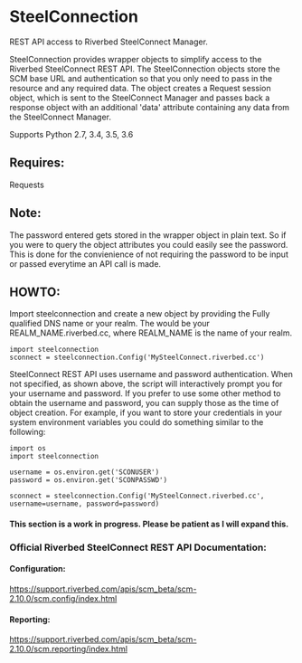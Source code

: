 # SteelConnection
REST API access to Riverbed SteelConnect Manager.

SteelConnection provides wrapper objects to simplify access to the Riverbed SteelConnect REST API.
The SteelConnection objects store the SCM base URL and authentication so that you only need to pass in the resource and any required data.
The object creates a Request session object, which is sent to the SteelConnect Manager and passes back a response object with an additional 'data' attribute containing any data from the SteelConnect Manager.

Supports Python 2.7, 3.4, 3.5, 3.6

## Requires:
Requests

## Note:
The password entered gets stored in the wrapper object in plain text.  So if you were to query the object attributes you could easily see the password.  This is done for the convienience of not requiring the password to be input or passed everytime an API call is made.

## HOWTO:
Import steelconnection and create a new object by providing the Fully qualified DNS name or your realm.  The would be your REALM_NAME.riverbed.cc, where REALM_NAME is the name of your realm.
```
import steelconnection
sconnect = steelconnection.Config('MySteelConnect.riverbed.cc')
```

SteelConnect REST API uses username and password authentication.  When not specified, as shown above, the script will interactively prompt you for your username and password.  If you prefer to use some other method to obtain the username and password, you can supply those as the time of object creation.  For example, if you want to store your credentials in your system environment variables you could do something similar to the following:
```
import os
import steelconnection

username = os.environ.get('SCONUSER')
password = os.environ.get('SCONPASSWD')

sconnect = steelconnection.Config('MySteelConnect.riverbed.cc', username=username, password=password)
```

#### This section is a work in progress.  Please be patient as I will expand this.

### Official Riverbed SteelConnect REST API Documentation:
#### Configuration:
https://support.riverbed.com/apis/scm_beta/scm-2.10.0/scm.config/index.html
#### Reporting:
https://support.riverbed.com/apis/scm_beta/scm-2.10.0/scm.reporting/index.html
